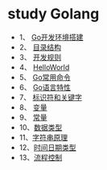 # study Golang
- 1、 [Go开发环境搭建](./1-开发环境.md)
- 2、 [目录结构](./2-Go目录结构.md)
- 3、 [开发规则](./3-Go开发规则.md)
- 4、 [HelloWorld](./4-第一个helloworld程序.md)
- 5、 [Go常用命令](./5-Go常用命令.md)
- 6、 [Go语言特性](./6-Go语言特性.md)
- 7、 [标识符和关键字](./7-标识符和关键字.md)
- 8、 [变量](./8-变量.md)
- 9、 [常量](./9-常量.md)
- 10、[数据类型](10-基本数据类型.md)
- 11、[字符串原理](./11-字符串原理.md)
- 12、[时间日期类型](./12-时间日期类型.md)
- 13、[流程控制](./13-流程控制.md)
